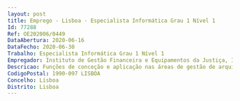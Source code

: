 ```yaml
--- 
layout: post
title: Emprego - Lisboa - Especialista Informática Grau 1 Nível 1
Id: 77288
Ref: OE202006/0449
DataAbertura: 2020-06-16
DataFecho: 2020-06-30
Trabalho: Especialista Informática Grau 1 Nível 1
Empregador: Instituto de Gestão Financeira e Equipamentos da Justiça, I.P.
Descricao: Funções de conceção e aplicação nas áreas de gestão de arquitetura de sistemas de informação, infraestruturas tecnológicas e engenharia de software, ainda que com enquadramento superior qualificado na área de atuação do Departamento de Serviços de Suporte Tecnológico (DSST), conforme artigo 8.º da Portaria n.º 391 2012, de 29 de novembro que aprovou os Estatutos do Instituto de Gestão Financeira e Equipamentos da Justiça, I. P., designadamente    Assegurar a atualização do mapa de alocação de todos os recursos tecnológicos do MJ, bem como a gestão, operacionalidade, conservação e segurança dos mesmos, em articulação com os demais serviços e organismos   Assegurar a administração dos sistemas e produtos informáticos, em articulação com os demais serviços e organismos e sem prejuízo da autonomia destes   Assegurar a gestão e manutenção dos arquivos de suportes informáticos, em articulação com os demais serviços e organismos e sem prejuízo da autonomia destes   Assegurar a gestão da infraestrutura de atribuição de chaves públicas e privadas aos serviços e organismos do MJ, em articulação com os demais serviços e organismos   Assegurar o cumprimento dos níveis de qualidade de serviço e segurança dos recursos tecnológicos do MJ de acordo com níveis estabelecidos   Medir a utilização dos recursos tecnológicos disponíveis no MJ e definir ações para maximizar a rentabilização dos mesmos, em articulação com os demais serviços e organismos   Criar documentação de apoio e procedimentos operacionais para situações de tarefas de rotina a serem realizadas pelos utilizadores   Criar a documentação de suporte aos recursos tecnológicos   Assegurar todos os serviços de apoio e atendimento aos utilizadores dos serviços do IGFEJ, I. P., garantindo os níveis de qualidade de serviço definidos   Realizar sessões de esclarecimentos e divulgação interna sobre recursos tecnológicos do MJ disponíveis e a sua utilização.Atividades associadas ao posto de trabalho a ocupar (conteúdo funcional do posto de trabalho)   Participar no planeamento e executar projetos informáticos de infraestruturas tecnológicas   Assegurar a administração dos sistemas e produtos informáticos na área de Redes e Comunicações, em articulação com os demais serviços e organismos   Assegurar a aplicação dos mecanismos de acesso, segurança, confidencialidade e integridade da informação, na área de Redes, Comunicações e PKI   Elaborar documentação de apoio e procedimentos no âmbito das Normas ISO27001, ISO20000 e ISO22301   Elaborar normas e documentação técnica para a utilização dos SI instalados ou projetados na área de Redes e Comunicações   Elaborar normas e documentação técnica para a operação da infraestrutura e participar na formação dos utilizadores e equipas técnicas na área de base de dados   Realizar estudos de suporte às decisões de implementação de processos e sistemas informáticos e à sua especificação  Promover a formação dos utilizadores e equipas técnicas para a boa utilização dos sistemas de informação.
CodigoPostal: 1990-097 LISBOA
Concelho: Lisboa
Distrito: Lisboa
--- 
```

